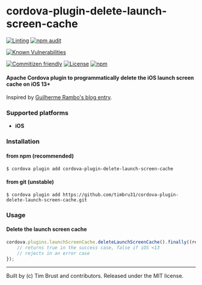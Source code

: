 # cordova-plugin-delete-launch-screen-cache

[![Linting](https://github.com/timbru31/cordova-plugin-delete-launch-screen-cache/workflows/Linting/badge.svg)](https://github.com/timbru31/cordova-plugin-delete-launch-screen-cache/actions?query=workflow%3ALinting)
[![npm audit](https://github.com/timbru31/cordova-plugin-delete-launch-screen-cache/workflows/Security/badge.svg)](https://github.com/timbru31/cordova-plugin-delete-launch-screen-cache/actions?query=workflow%3ASecurity)

[![Known Vulnerabilities](https://snyk.io/test/github/timbru31/cordova-plugin-delete-launch-screen-cache/badge.svg)](https://snyk.io/test/github/timbru31/cordova-plugin-delete-launch-screen-cache)

[![Commitizen friendly](https://img.shields.io/badge/commitizen-friendly-brightgreen.svg)](https://commitizen.github.io/cz-cli/)
[![License](https://img.shields.io/badge/License-MIT-blue.svg)](LICENSE)
[![npm](https://img.shields.io/npm/v/cordova-plugin-delete-launch-screen-cache.svg)](https://www.npmjs.com/package/cordova-plugin-delete-launch-screen-cache)

#### Apache Cordova plugin to programmatically delete the iOS launch screen cache on iOS 13+

Inspired by [Guilherme Rambo's blog entry](https://rambo.codes/posts/2019-12-09-clearing-your-apps-launch-screen-cache-on-ios).

### Supported platforms

-   **iOS**

### Installation

#### from npm (recommended)

`$ cordova plugin add cordova-plugin-delete-launch-screen-cache`

#### from git (unstable)

`$ cordova plugin add https://github.com/timbru31/cordova-plugin-delete-launch-screen-cache.git`

### Usage

#### Delete the launch screen cache

```js
cordova.plugins.launchScreenCache.deleteLaunchScreenCache().finally((result) => {
    // returns true in the success case, false if iOS <13
    // rejects in an error case
});
```

---

Built by (c) Tim Brust and contributors. Released under the MIT license.
